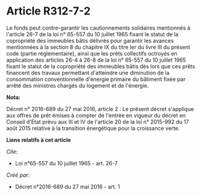 # Article R312-7-2

Le fonds peut contre-garantir les cautionnements solidaires mentionnés à l'article 26-7 de la loi n° 65-557 du 10 juillet
1965 fixant le statut de la copropriété des immeubles bâtis délivrés pour garantir les avances mentionnées à la section 8 du
chapitre IX du titre Ier du livre III du présent code (partie réglementaire), ainsi que les prêts collectifs octroyés en
application des articles 26-4 à 26-8 de la loi n° 65-557 du 10 juillet 1965 fixant le statut de la copropriété des immeubles
bâtis dès lors que ces prêts financent des travaux permettant d'atteindre une diminution de la consommation conventionnelle
d'énergie primaire du bâtiment fixée par arrêté des ministres chargés du logement et de l'énergie.

**Nota:**

Décret n° 2016-689 du 27 mai 2016, article 2 : Le présent décret s'applique aux offres de prêt émises à compter de l'entrée
en vigueur du décret en Conseil d'Etat prévu aux III et IV de l'article 20 de la loi n° 2015-992 du 17 août 2015 relative à
la transition énergétique pour la croissance verte.

**Liens relatifs à cet article**

_Cite_:

  - Loi n°65-557 du 10 juillet 1965 - art. 26-7

_Créé par_:

  - Décret n°2016-689 du 27 mai 2016 - art. 1
